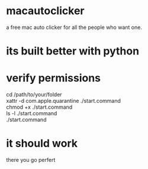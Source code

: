 # macautoclicker
a free mac auto clicker for all the people who want one.
# its built better with python

# verify permissions

cd /path/to/your/folder<br>
xattr -d com.apple.quarantine ./start.command<br>
chmod +x ./start.command<br>
ls -l ./start.command<br>
./start.command<br>

# it should work
there you go perfert
